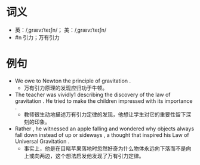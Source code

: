 # 词义
- 英：/ˌɡrævɪˈteɪʃn/； 美：/ˌɡrævɪˈteɪʃn/
- #n 引力；万有引力
# 例句
- We owe to Newton the principle of gravitation .
	- 万有引力原理的发现应归功于牛顿。
- The teacher was vividly1 describing the discovery of the law of gravitation . He tried to make the children impressed with its importance .
	- 教师很生动地描述万有引力定律的发现，他想让学生对它的重要性留下深刻的印象。
- Rather , he witnessed an apple falling and wondered why objects always fall down instead of up or sideways , a thought that inspired his Law of Universal Gravitation .
	- 事实上，他是在目睹苹果落地时忽然好奇为什么物体永远向下落而不是向上或向两边，这个想法启发他发现了万有引力定律。
